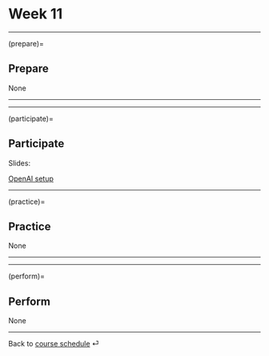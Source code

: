 # Week 11


---

(prepare)=
## Prepare

None

---

---


(participate)=
## Participate

Slides: 

[OpenAI setup](https://github.com/kirenz/open-ai-setup)

---


(practice)=
## Practice

None

---

---

(perform)=
## Perform

None

---

Back to [course schedule](../docs/course-schedule.md) ⏎
